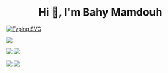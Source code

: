 <h1 align="center">Hi 👋, I'm Bahy Mamdouh</h1>

[![Typing SVG](https://readme-typing-svg.herokuapp.com?font=Fira+Code&pause=1000&color=2458F7&width=435&lines=Excited+about+a+career+in+cybersecurity)](https://git.io/typing-svg)

![](http://github-profile-summary-cards.vercel.app/api/cards/profile-details?username=Bahy-Mamdouh&theme=buefy)

![](http://github-profile-summary-cards.vercel.app/api/cards/repos-per-language?username=Bahy-Mamdouh&theme=buefy)  ![](http://github-profile-summary-cards.vercel.app/api/cards/most-commit-language?username=Bahy-Mamdouh&theme=buefy)

![](http://github-profile-summary-cards.vercel.app/api/cards/stats?username=Bahy-Mamdouh&theme=buefy)  ![](http://github-profile-summary-cards.vercel.app/api/cards/productive-time?username=Bahy-Mamdouh&theme=buefy&utcOffset=8)


